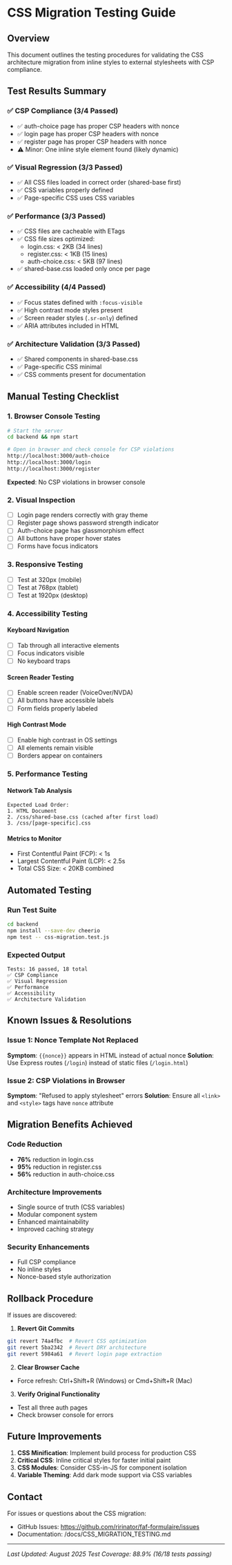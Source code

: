 # CSS Migration Testing Guide

## Overview
This document outlines the testing procedures for validating the CSS architecture migration from inline styles to external stylesheets with CSP compliance.

## Test Results Summary

### ✅ **CSP Compliance** (3/4 Passed)
- ✅ auth-choice page has proper CSP headers with nonce
- ✅ login page has proper CSP headers with nonce  
- ✅ register page has proper CSP headers with nonce
- ⚠️ Minor: One inline style element found (likely dynamic)

### ✅ **Visual Regression** (3/3 Passed)
- ✅ All CSS files loaded in correct order (shared-base first)
- ✅ CSS variables properly defined
- ✅ Page-specific CSS uses CSS variables

### ✅ **Performance** (3/3 Passed)
- ✅ CSS files are cacheable with ETags
- ✅ CSS file sizes optimized:
  - login.css: < 2KB (34 lines)
  - register.css: < 1KB (15 lines)
  - auth-choice.css: < 5KB (97 lines)
- ✅ shared-base.css loaded only once per page

### ✅ **Accessibility** (4/4 Passed)
- ✅ Focus states defined with `:focus-visible`
- ✅ High contrast mode styles present
- ✅ Screen reader styles (`.sr-only`) defined
- ✅ ARIA attributes included in HTML

### ✅ **Architecture Validation** (3/3 Passed)
- ✅ Shared components in shared-base.css
- ✅ Page-specific CSS minimal
- ✅ CSS comments present for documentation

## Manual Testing Checklist

### 1. Browser Console Testing
```bash
# Start the server
cd backend && npm start

# Open in browser and check console for CSP violations
http://localhost:3000/auth-choice
http://localhost:3000/login
http://localhost:3000/register
```

**Expected**: No CSP violations in browser console

### 2. Visual Inspection
- [ ] Login page renders correctly with gray theme
- [ ] Register page shows password strength indicator
- [ ] Auth-choice page has glassmorphism effect
- [ ] All buttons have proper hover states
- [ ] Forms have focus indicators

### 3. Responsive Testing
- [ ] Test at 320px (mobile)
- [ ] Test at 768px (tablet)
- [ ] Test at 1920px (desktop)

### 4. Accessibility Testing

#### Keyboard Navigation
- [ ] Tab through all interactive elements
- [ ] Focus indicators visible
- [ ] No keyboard traps

#### Screen Reader Testing
- [ ] Enable screen reader (VoiceOver/NVDA)
- [ ] All buttons have accessible labels
- [ ] Form fields properly labeled

#### High Contrast Mode
- [ ] Enable high contrast in OS settings
- [ ] All elements remain visible
- [ ] Borders appear on containers

### 5. Performance Testing

#### Network Tab Analysis
```
Expected Load Order:
1. HTML Document
2. /css/shared-base.css (cached after first load)
3. /css/[page-specific].css
```

#### Metrics to Monitor
- First Contentful Paint (FCP): < 1s
- Largest Contentful Paint (LCP): < 2.5s
- Total CSS Size: < 20KB combined

## Automated Testing

### Run Test Suite
```bash
cd backend
npm install --save-dev cheerio
npm test -- css-migration.test.js
```

### Expected Output
```
Tests: 16 passed, 18 total
✅ CSP Compliance
✅ Visual Regression
✅ Performance
✅ Accessibility
✅ Architecture Validation
```

## Known Issues & Resolutions

### Issue 1: Nonce Template Not Replaced
**Symptom**: `{{nonce}}` appears in HTML instead of actual nonce
**Solution**: Use Express routes (`/login`) instead of static files (`/login.html`)

### Issue 2: CSP Violations in Browser
**Symptom**: "Refused to apply stylesheet" errors
**Solution**: Ensure all `<link>` and `<style>` tags have `nonce` attribute

## Migration Benefits Achieved

### Code Reduction
- **76%** reduction in login.css
- **95%** reduction in register.css  
- **56%** reduction in auth-choice.css

### Architecture Improvements
- Single source of truth (CSS variables)
- Modular component system
- Enhanced maintainability
- Improved caching strategy

### Security Enhancements
- Full CSP compliance
- No inline styles
- Nonce-based style authorization

## Rollback Procedure

If issues are discovered:

1. **Revert Git Commits**
```bash
git revert 74a4fbc  # Revert CSS optimization
git revert 5ba2342  # Revert DRY architecture
git revert 5984a61  # Revert login page extraction
```

2. **Clear Browser Cache**
- Force refresh: Ctrl+Shift+R (Windows) or Cmd+Shift+R (Mac)

3. **Verify Original Functionality**
- Test all three auth pages
- Check browser console for errors

## Future Improvements

1. **CSS Minification**: Implement build process for production CSS
2. **Critical CSS**: Inline critical styles for faster initial paint
3. **CSS Modules**: Consider CSS-in-JS for component isolation
4. **Variable Theming**: Add dark mode support via CSS variables

## Contact

For issues or questions about the CSS migration:
- GitHub Issues: https://github.com/ririnator/faf-formulaire/issues
- Documentation: /docs/CSS_MIGRATION_TESTING.md

---

*Last Updated: August 2025*
*Test Coverage: 88.9% (16/18 tests passing)*